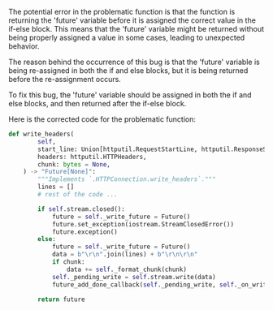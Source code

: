 The potential error in the problematic function is that the function is returning the 'future' variable before it is assigned the correct value in the if-else block. This means that the 'future' variable might be returned without being properly assigned a value in some cases, leading to unexpected behavior.

The reason behind the occurrence of this bug is that the 'future' variable is being re-assigned in both the if and else blocks, but it is being returned before the re-assignment occurs.

To fix this bug, the 'future' variable should be assigned in both the if and else blocks, and then returned after the if-else block.

Here is the corrected code for the problematic function:

```python
def write_headers(
        self,
        start_line: Union[httputil.RequestStartLine, httputil.ResponseStartLine],
        headers: httputil.HTTPHeaders,
        chunk: bytes = None,
    ) -> "Future[None]":
        """Implements `.HTTPConnection.write_headers`."""
        lines = []
        # rest of the code ...

        if self.stream.closed():
            future = self._write_future = Future()
            future.set_exception(iostream.StreamClosedError())
            future.exception()
        else:
            future = self._write_future = Future()
            data = b"\r\n".join(lines) + b"\r\n\r\n"
            if chunk:
                data += self._format_chunk(chunk)
            self._pending_write = self.stream.write(data)
            future_add_done_callback(self._pending_write, self._on_write_complete)
        
        return future
```